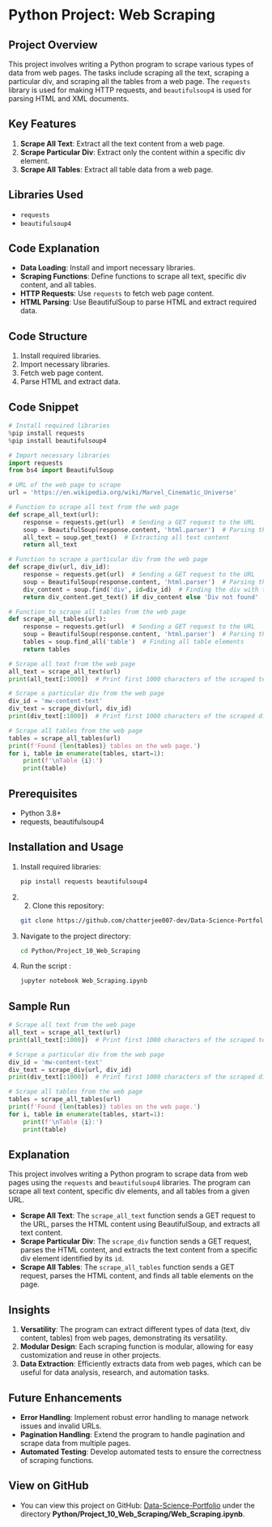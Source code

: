# Python Project: Web Scraping

## Project Overview
This project involves writing a Python program to scrape various types of data from web pages. The tasks include scraping all the text, scraping a particular div, and scraping all the tables from a web page. The `requests` library is used for making HTTP requests, and `beautifulsoup4` is used for parsing HTML and XML documents.

## Key Features
1. **Scrape All Text**: Extract all the text content from a web page.
2. **Scrape Particular Div**: Extract only the content within a specific div element.
3. **Scrape All Tables**: Extract all table data from a web page.

## Libraries Used
- `requests`
- `beautifulsoup4`

## Code Explanation
- **Data Loading**: Install and import necessary libraries.
- **Scraping Functions**: Define functions to scrape all text, specific div content, and all tables.
- **HTTP Requests**: Use `requests` to fetch web page content.
- **HTML Parsing**: Use BeautifulSoup to parse HTML and extract required data.

## Code Structure
1. Install required libraries.
2. Import necessary libraries.
3. Fetch web page content.
4. Parse HTML and extract data.

## Code Snippet
```python
# Install required libraries
%pip install requests
%pip install beautifulsoup4

# Import necessary libraries
import requests
from bs4 import BeautifulSoup

# URL of the web page to scrape
url = 'https://en.wikipedia.org/wiki/Marvel_Cinematic_Universe'

# Function to scrape all text from the web page
def scrape_all_text(url):
    response = requests.get(url)  # Sending a GET request to the URL
    soup = BeautifulSoup(response.content, 'html.parser')  # Parsing the HTML content
    all_text = soup.get_text()  # Extracting all text content
    return all_text

# Function to scrape a particular div from the web page
def scrape_div(url, div_id):
    response = requests.get(url)  # Sending a GET request to the URL
    soup = BeautifulSoup(response.content, 'html.parser')  # Parsing the HTML content
    div_content = soup.find('div', id=div_id)  # Finding the div with the specified id
    return div_content.get_text() if div_content else 'Div not found'

# Function to scrape all tables from the web page
def scrape_all_tables(url):
    response = requests.get(url)  # Sending a GET request to the URL
    soup = BeautifulSoup(response.content, 'html.parser')  # Parsing the HTML content
    tables = soup.find_all('table')  # Finding all table elements
    return tables

# Scrape all text from the web page
all_text = scrape_all_text(url)
print(all_text[:1000])  # Print first 1000 characters of the scraped text

# Scrape a particular div from the web page
div_id = 'mw-content-text'
div_text = scrape_div(url, div_id)
print(div_text[:1000])  # Print first 1000 characters of the scraped div content

# Scrape all tables from the web page
tables = scrape_all_tables(url)
print(f'Found {len(tables)} tables on the web page.')
for i, table in enumerate(tables, start=1):
    print(f'\nTable {i}:')
    print(table)
```
## Prerequisites
- Python 3.8+
- requests, beautifulsoup4
## Installation and Usage
1. Install required libraries:
   ```bash
   pip install requests beautifulsoup4
2. 2. Clone this repository:
   ```bash
   git clone https://github.com/chatterjee007-dev/Data-Science-Portfolio.git
3. Navigate to the project directory:
   ```bash
   cd Python/Project_10_Web_Scraping
4. Run the script :
   ```bash
   jupyter notebook Web_Scraping.ipynb

## Sample Run
```python
# Scrape all text from the web page
all_text = scrape_all_text(url)
print(all_text[:1000])  # Print first 1000 characters of the scraped text

# Scrape a particular div from the web page
div_id = 'mw-content-text'
div_text = scrape_div(url, div_id)
print(div_text[:1000])  # Print first 1000 characters of the scraped div content

# Scrape all tables from the web page
tables = scrape_all_tables(url)
print(f'Found {len(tables)} tables on the web page.')
for i, table in enumerate(tables, start=1):
    print(f'\nTable {i}:')
    print(table)
```

## Explanation
This project involves writing a Python program to scrape data from web pages using the `requests` and `beautifulsoup4` libraries. The program can scrape all text content, specific div elements, and all tables from a given URL.

- **Scrape All Text**: The `scrape_all_text` function sends a GET request to the URL, parses the HTML content using BeautifulSoup, and extracts all text content.
- **Scrape Particular Div**: The `scrape_div` function sends a GET request, parses the HTML content, and extracts the text content from a specific div element identified by its `id`.
- **Scrape All Tables**: The `scrape_all_tables` function sends a GET request, parses the HTML content, and finds all table elements on the page.

## Insights
1. **Versatility**: The program can extract different types of data (text, div content, tables) from web pages, demonstrating its versatility.
2. **Modular Design**: Each scraping function is modular, allowing for easy customization and reuse in other projects.
3. **Data Extraction**: Efficiently extracts data from web pages, which can be useful for data analysis, research, and automation tasks.

## Future Enhancements
- **Error Handling**: Implement robust error handling to manage network issues and invalid URLs.
- **Pagination Handling**: Extend the program to handle pagination and scrape data from multiple pages.
- **Automated Testing**: Develop automated tests to ensure the correctness of scraping functions.

## View on GitHub
- You can view this project on GitHub: [Data-Science-Portfolio](https://github.com/chatterjee007-dev/Data-Science-Portfolio/tree/main) under the directory **Python/Project_10_Web_Scraping/Web_Scraping.ipynb**.
